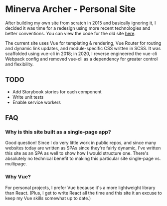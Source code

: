# Minerva Archer - Personal Site

After building my own site from scratch in 2015 and basically ignoring it, I decided it was time for a redesign using more recent technologies and better conventions. You can view the code for the old site [here](https://github.com/MinervaArcher/minervaarcher).

The current site uses Vue for templating & rendering, Vue Router for routing and dynamic link updates, and module-specific CSS written in SCSS. It was scaffolded using vue-cli in 2018; in 2020, I reverse engineered the vue-cli Webpack config and removed vue-cli as a dependency for greater control and flexibility.

## TODO
- Add Storybook stories for each component
- Write unit tests
- Enable service workers

## FAQ

### Why is this site built as a single-page app?
Good question! Since I do very little work in public repos, and since many websites today are written as SPAs since they're fairly dynamic, I've written this site as an SPA as well to show how I would structure one. There's absolutely no technical benefit to making this particular site single-page vs. multipage.

### Why Vue?
For personal projects, I prefer Vue because it's a more lightweight library than React. (Plus, I get to write React all the time and this site it an excuse to keep my Vue skills somewhat up to date.)